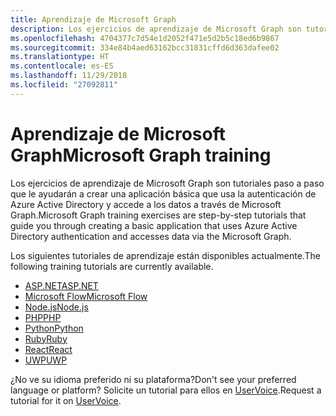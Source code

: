 ```yaml
---
title: Aprendizaje de Microsoft Graph
description: Los ejercicios de aprendizaje de Microsoft Graph son tutoriales paso a paso que le ayudarán a crear una aplicación básica que usa la autenticación de Azure Active Directory y accede a los datos a través de Microsoft Graph.
ms.openlocfilehash: 4704377c7d54e1d2052f471e5d2b5c18ed6b9867
ms.sourcegitcommit: 334e84b4aed63162bcc31831cffd6d363dafee02
ms.translationtype: HT
ms.contentlocale: es-ES
ms.lasthandoff: 11/29/2018
ms.locfileid: "27092811"
---
```

# <a name="microsoft-graph-training"></a><span data-ttu-id="03e4b-103">Aprendizaje de Microsoft Graph</span><span class="sxs-lookup"><span data-stu-id="03e4b-103">Microsoft Graph training</span></span>

<span data-ttu-id="03e4b-104">Los ejercicios de aprendizaje de Microsoft Graph son tutoriales paso a paso que le ayudarán a crear una aplicación básica que usa la autenticación de Azure Active Directory y accede a los datos a través de Microsoft Graph.</span><span class="sxs-lookup"><span data-stu-id="03e4b-104">Microsoft Graph training exercises are step-by-step tutorials that guide you through creating a basic application that uses Azure Active Directory authentication and accesses data via the Microsoft Graph.</span></span>

<span data-ttu-id="03e4b-105">Los siguientes tutoriales de aprendizaje están disponibles actualmente.</span><span class="sxs-lookup"><span data-stu-id="03e4b-105">The following training tutorials are currently available.</span></span>

- [<span data-ttu-id="03e4b-106">ASP.NET</span><span class="sxs-lookup"><span data-stu-id="03e4b-106">ASP.NET</span></span>](https://docs.microsoft.com/graph/training/aspnet-tutorial/)
- [<span data-ttu-id="03e4b-107">Microsoft Flow</span><span class="sxs-lookup"><span data-stu-id="03e4b-107">Microsoft Flow</span></span>](https://docs.microsoft.com/graph/training/flow-tutorial/)
- [<span data-ttu-id="03e4b-108">Node.js</span><span class="sxs-lookup"><span data-stu-id="03e4b-108">Node.js</span></span>](https://docs.microsoft.com/graph/training/node-tutorial/)
- [<span data-ttu-id="03e4b-109">PHP</span><span class="sxs-lookup"><span data-stu-id="03e4b-109">PHP</span></span>](https://docs.microsoft.com/graph/training/php-tutorial/)
- [<span data-ttu-id="03e4b-110">Python</span><span class="sxs-lookup"><span data-stu-id="03e4b-110">Python</span></span>](https://docs.microsoft.com/graph/training/python-tutorial/)
- [<span data-ttu-id="03e4b-111">Ruby</span><span class="sxs-lookup"><span data-stu-id="03e4b-111">Ruby</span></span>](https://docs.microsoft.com/graph/training/ruby-tutorial/)
- [<span data-ttu-id="03e4b-112">React</span><span class="sxs-lookup"><span data-stu-id="03e4b-112">React</span></span>](https://docs.microsoft.com/graph/training/react-tutorial/)
- [<span data-ttu-id="03e4b-113">UWP</span><span class="sxs-lookup"><span data-stu-id="03e4b-113">UWP</span></span>](https://docs.microsoft.com/graph/training/uwp-tutorial/)

<span data-ttu-id="03e4b-114">¿No ve su idioma preferido ni su plataforma?</span><span class="sxs-lookup"><span data-stu-id="03e4b-114">Don't see your preferred language or platform?</span></span> <span data-ttu-id="03e4b-115">Solicite un tutorial para ellos en [UserVoice](https://officespdev.uservoice.com/forums/224641-feature-requests-and-feedback/category/101632-microsoft-graph-o365-rest-apis).</span><span class="sxs-lookup"><span data-stu-id="03e4b-115">Request a tutorial for it on [UserVoice](https://officespdev.uservoice.com/forums/224641-feature-requests-and-feedback/category/101632-microsoft-graph-o365-rest-apis).</span></span>

